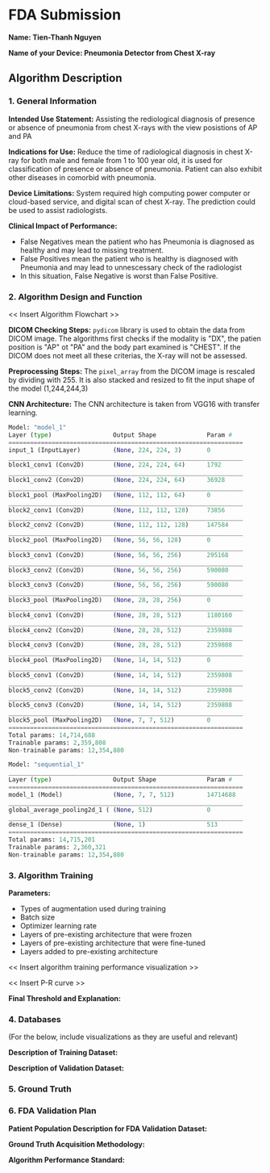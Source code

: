 # FDA  Submission

**Name: Tien-Thanh Nguyen**

**Name of your Device: Pneumonia Detector from Chest X-ray**

## Algorithm Description 

### 1. General Information

**Intended Use Statement:** Assisting the rediological diagnosis of presence or absence of pneumonia from chest X-rays with the view posistions of AP and PA

**Indications for Use:** Reduce the time of radiological diagnosis in chest X-ray for both male and female from 1 to 100 year old, it is used for classification of presence or absence of pneumonia. Patient can also exhibit other diseases in comorbid with pneumonia.

**Device Limitations:** System required high computing power computer or cloud-based service, and digital scan of chest X-ray. The prediction could be used to assist radiologists.

**Clinical Impact of Performance:**
- False Negatives mean the patient who has Pneumonia is diagnosed as healthy and may lead to missing treatment.
- False Positives mean the patient who is healthy is diagnosed with Pneumonia and may lead to unnescessary check of the radiologist
- In this situation, False Negative is worst than False Positive.

### 2. Algorithm Design and Function

<< Insert Algorithm Flowchart >>

**DICOM Checking Steps:**
`pydicom` library is used to obtain the data from DICOM image. The algorithms first  checks if the modality is "DX", the patien position is "AP" ot "PA" and the body part examined is "CHEST". If the DICOM does not meet all these criterias, the X-ray will not be assessed.

**Preprocessing Steps:**
The `pixel_array` from the DICOM image is rescaled by dividing with 255. It is also stacked and resized to fit the input shape of the model (1,244,244,3)

**CNN Architecture:**
The CNN architecture is taken from VGG16 with transfer learning.

````python
Model: "model_1"
Layer (type)                 Output Shape              Param #   
=================================================================
input_1 (InputLayer)         (None, 224, 224, 3)       0         
_________________________________________________________________
block1_conv1 (Conv2D)        (None, 224, 224, 64)      1792      
_________________________________________________________________
block1_conv2 (Conv2D)        (None, 224, 224, 64)      36928     
_________________________________________________________________
block1_pool (MaxPooling2D)   (None, 112, 112, 64)      0         
_________________________________________________________________
block2_conv1 (Conv2D)        (None, 112, 112, 128)     73856     
_________________________________________________________________
block2_conv2 (Conv2D)        (None, 112, 112, 128)     147584    
_________________________________________________________________
block2_pool (MaxPooling2D)   (None, 56, 56, 128)       0         
_________________________________________________________________
block3_conv1 (Conv2D)        (None, 56, 56, 256)       295168    
_________________________________________________________________
block3_conv2 (Conv2D)        (None, 56, 56, 256)       590080    
_________________________________________________________________
block3_conv3 (Conv2D)        (None, 56, 56, 256)       590080    
_________________________________________________________________
block3_pool (MaxPooling2D)   (None, 28, 28, 256)       0         
_________________________________________________________________
block4_conv1 (Conv2D)        (None, 28, 28, 512)       1180160   
_________________________________________________________________
block4_conv2 (Conv2D)        (None, 28, 28, 512)       2359808   
_________________________________________________________________
block4_conv3 (Conv2D)        (None, 28, 28, 512)       2359808   
_________________________________________________________________
block4_pool (MaxPooling2D)   (None, 14, 14, 512)       0         
_________________________________________________________________
block5_conv1 (Conv2D)        (None, 14, 14, 512)       2359808   
_________________________________________________________________
block5_conv2 (Conv2D)        (None, 14, 14, 512)       2359808   
_________________________________________________________________
block5_conv3 (Conv2D)        (None, 14, 14, 512)       2359808   
_________________________________________________________________
block5_pool (MaxPooling2D)   (None, 7, 7, 512)         0         
=================================================================
Total params: 14,714,688
Trainable params: 2,359,808
Non-trainable params: 12,354,880

Model: "sequential_1"
_________________________________________________________________
Layer (type)                 Output Shape              Param #   
=================================================================
model_1 (Model)              (None, 7, 7, 512)         14714688  
_________________________________________________________________
global_average_pooling2d_1 ( (None, 512)               0         
_________________________________________________________________
dense_1 (Dense)              (None, 1)                 513       
=================================================================
Total params: 14,715,201
Trainable params: 2,360,321
Non-trainable params: 12,354,880
````

### 3. Algorithm Training

**Parameters:**
* Types of augmentation used during training
* Batch size
* Optimizer learning rate
* Layers of pre-existing architecture that were frozen
* Layers of pre-existing architecture that were fine-tuned
* Layers added to pre-existing architecture

<< Insert algorithm training performance visualization >> 

<< Insert P-R curve >>

**Final Threshold and Explanation:**

### 4. Databases
 (For the below, include visualizations as they are useful and relevant)

**Description of Training Dataset:** 


**Description of Validation Dataset:** 


### 5. Ground Truth



### 6. FDA Validation Plan

**Patient Population Description for FDA Validation Dataset:**

**Ground Truth Acquisition Methodology:**

**Algorithm Performance Standard:**
